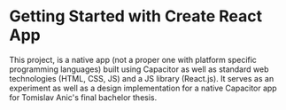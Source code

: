 # Getting Started with Create React App

This project, is a native app (not a proper one with platform specific programming languages) built using Capacitor as well as standard web technologies (HTML, CSS, JS) and a JS library (React.js). It serves as an experiment as well as a design implementation for a native Capacitor app for Tomislav Anic's final bachelor thesis. 
